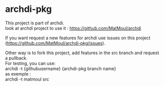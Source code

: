 # archdi-pkg

This project is part of archdi.<br>
look at archdi project to use it : https://github.com/MatMoul/archdi

If you want request a new features for archdi use issues on this project (https://github.com/MatMoul/archdi-pkg/issues).

Other way is to fork this project, add features in the src branch and request a pullback.<br>
For testing, you can use:<br>
archdi -t {githubusername} {archdi-pkg branch name}<br>
as exemple :<br>
archdi -t matmoul src
